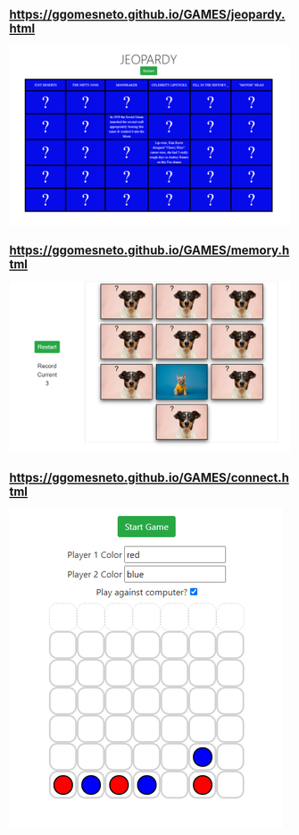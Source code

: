 

## https://ggomesneto.github.io/GAMES/jeopardy.html
![JEOPARDY](https://github.com/ggomesneto/ggomesneto.github.io/blob/master/GAMES/Jeopardy.png)

## https://ggomesneto.github.io/GAMES/memory.html
![MEMORY GAME](https://github.com/ggomesneto/ggomesneto.github.io/blob/master/GAMES/Memory.png)


## https://ggomesneto.github.io/GAMES/connect.html
![CONNECT 4](https://github.com/ggomesneto/ggomesneto.github.io/blob/master/GAMES/Connect%204.png)
